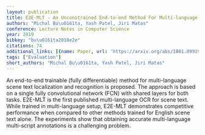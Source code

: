 ```yaml
---
layout: publication
title: E2E-MLT - An Unconstrained End-to-end Method For Multi-language Scene Text
authors: "Michal Bu\u0161ta, Yash Patel, Jiri Matas"
conference: Lecture Notes in Computer Science
year: 2019
bibkey: "bu\u0161ta2018e2e"
citations: 74
additional_links: [{name: Paper, url: 'https://arxiv.org/abs/1801.09919'}]
tags: ["Evaluation"]
short_authors: "Michal Bu\u0161ta, Yash Patel, Jiri Matas"
---
```

An end-to-end trainable (fully differentiable) method for multi-language
scene text localization and recognition is proposed. The approach is based on a
single fully convolutional network (FCN) with shared layers for both tasks.
  E2E-MLT is the first published multi-language OCR for scene text. While
trained in multi-language setup, E2E-MLT demonstrates competitive performance
when compared to other methods trained for English scene text alone. The
experiments show that obtaining accurate multi-language multi-script
annotations is a challenging problem.